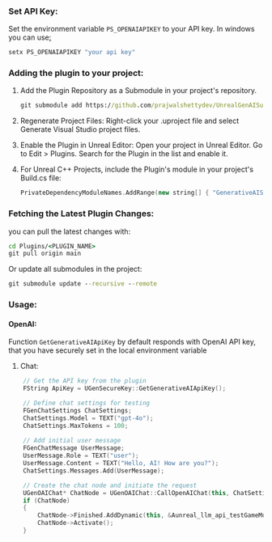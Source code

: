 ### Set API Key:

Set the environment variable `PS_OPENAIAPIKEY` to your API key.
In windows you can use[:]()

```cmd
setx PS_OPENAIAPIKEY "your api key"
```

### Adding the plugin to your project:

1. Add the Plugin Repository as a Submodule in your project's repository.

   ```cmd
   git submodule add https://github.com/prajwalshettydev/UnrealGenAISupport Plugins/GenerativeAISupport
   ```

2. Regenerate Project Files:
   Right-click your .uproject file and select Generate Visual Studio project files.
3. Enable the Plugin in Unreal Editor:
   Open your project in Unreal Editor. Go to Edit > Plugins. Search for the Plugin in the list and enable it.
4. For Unreal C++ Projects, include the Plugin's module in your project's Build.cs file:

   ```cpp
   PrivateDependencyModuleNames.AddRange(new string[] { "GenerativeAISupport" });
   ```

### Fetching the Latest Plugin Changes:

you can pull the latest changes with:

```cmd
cd Plugins/<PLUGIN_NAME>
git pull origin main
```

Or update all submodules in the project:

```cmd
git submodule update --recursive --remote
```

### Usage:

#### OpenAI:

Function `GetGenerativeAIApiKey` by default responds with OpenAI API key, that you have securely set in the local
environment variable

1. Chat:

```cpp
	// Get the API key from the plugin
	FString ApiKey = UGenSecureKey::GetGenerativeAIApiKey();

	// Define chat settings for testing
	FGenChatSettings ChatSettings;
	ChatSettings.Model = TEXT("gpt-4o");
	ChatSettings.MaxTokens = 100;
    
	// Add initial user message
	FGenChatMessage UserMessage;
	UserMessage.Role = TEXT("user");
	UserMessage.Content = TEXT("Hello, AI! How are you?");
	ChatSettings.Messages.Add(UserMessage);

	// Create the chat node and initiate the request
	UGenOAIChat* ChatNode = UGenOAIChat::CallOpenAIChat(this, ChatSettings);
	if (ChatNode)
	{
		ChatNode->Finished.AddDynamic(this, &Aunreal_llm_api_testGameMode::OnChatCompletion);
		ChatNode->Activate();
	}
```